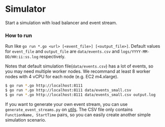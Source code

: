 # Simulator

Start a simulation with load balancer and event stream.


### How to run

Run like `go run *.go <url> [<event_file>] [<output_file>]`.
Default values for `event_file` and `output_file` are `data/events.csv` and `logs/YYYY-MM-DD/HH:ii:ss.log` respectively.

Notes that default simulation file(`data/events.csv`) has a lot of events, so you may need multiple worker nodes.
We recommand at least 8 worker nodes with 4 vCPU for each node (e.g. EC2 m4.xlarge).

```bash
$ go run *.go http://localhost:8111
$ go run *.go http://localhost:8111 data/events_small.csv
$ go run *.go http://localhost:8111 data/events_small.csv output.log
```

If you want to generate your own event stream, you can use `generate_event_streams.py` on [utils](../utils).
The CSV file only contains `FunctionName, StartTime` pairs, so you can easily create another simple simulation scenario.
